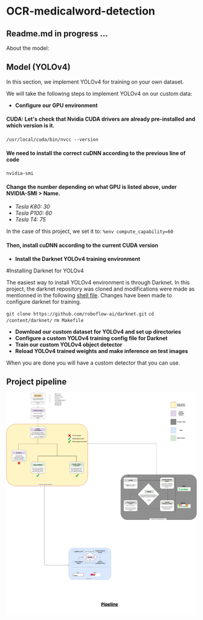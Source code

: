 # OCR-medicalword-detection
## Readme.md in progress ...




About the model:
## Model (YOLOv4)

In this section, we implement YOLOv4 for training on your own dataset.

We will take the following steps to implement YOLOv4 on our custom data:

 - **Configure our GPU environment**

#### CUDA: Let's check that Nvidia CUDA drivers are already pre-installed and which version is it.

`/usr/local/cuda/bin/nvcc --version`

#### We need to install the correct cuDNN according to the previous line of code

`nvidia-smi`

#### Change the number depending on what GPU is listed above, under NVIDIA-SMI > Name.

- *Tesla K80: 30*
- *Tesla P100: 60*
- *Tesla T4: 75*

In the case of this project, we set it to: `%env compute_capability=60`

#### Then, install cuDNN according to the current CUDA version


 - **Install the Darknet YOLOv4 training environment**

#Installing Darknet for YOLOv4 

The easiest way to install YOLOv4 environment is through Darknet. In this project, the darknet repository was cloned and modifications were made as mentionned in the following [shell file](https://github.com/IsmaelMekene/OCR-medicalword-detection/blob/main/model/darknet_for_YOLOv4.sh). Changes have been made to configure darknet for training.

 `git clone https://github.com/roboflow-ai/darknet.git`
 `cd /content/darknet/`
 `rm Makefile`


 - **Download our custom dataset for YOLOv4 and set up directories**
 - **Configure a custom YOLOv4 training config file for Darknet**
 - **Train our custom YOLOv4 object detector**
 - **Reload YOLOv4 trained weights and make inference on test images**

When you are done you will have a custom detector that you can use. 



## Project pipeline
 

<p align="center">
  <img src="https://github.com/IsmaelMekene/OCR-medicalword-detection/blob/main/pipeline/tingy.png"/>
</p>


